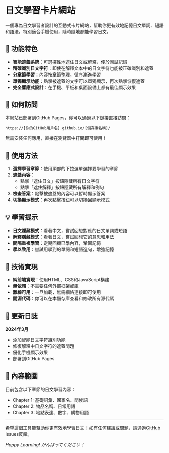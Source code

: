 # 日文學習卡片網站

一個專為日文學習者設計的互動式卡片網站，幫助你更有效地記憶日文單詞、短語和語法。特別適合手機使用，隨時隨地都能學習日文。

## 🌟 功能特色

- **智能遮蓋系統**：可選擇性地遮住日文或解釋，便於測試記憶
- **精確識別日文字符**：即使在解釋文本中的日文字符也能被正確識別和遮蓋
- **分章節學習**：內容按章節整理，循序漸進學習
- **單獨顯示功能**：點擊被遮蓋的文字可以單獨顯示，再次點擊恢復遮蓋
- **完全響應式設計**：在手機、平板和桌面設備上都有最佳顯示效果

## 📱 如何訪問

本網站已部署到GitHub Pages，你可以通過以下鏈接直接訪問：

```
https://[你的GitHub用戶名].github.io/[儲存庫名稱]/
```

無需安裝任何應用，直接在瀏覽器中打開即可使用！

## 🚀 使用方法

1. **選擇學習章節**：使用頂部的下拉選單選擇要學習的章節
2. **遮蓋內容**：
   - 點擊「遮住日文」按鈕隱藏所有日文字符
   - 點擊「遮住解釋」按鈕隱藏所有解釋和例句
3. **檢查答案**：點擊被遮蓋的內容可以暫時顯示答案
4. **切換顯示模式**：再次點擊按鈕可以切換回顯示模式

## 💡 學習提示

- **日文隱藏模式**：看著中文，嘗試回想對應的日文單詞或短語
- **解釋隱藏模式**：看著日文，嘗試回想它的意思和用法
- **間隔重複學習**：定期回顧已學內容，鞏固記憶
- **學以致用**：嘗試用學到的單詞和短語造句，增強記憶

## 🔧 技術實現

- **純前端實現**：使用HTML、CSS和JavaScript構建
- **無依賴**：不需要任何外部框架或庫
- **離線可用**：一旦加載，無需網絡連接即可使用
- **開源代碼**：你可以在本儲存庫查看和修改所有源代碼

## 🔄 更新日誌

**2024年3月**
- 添加智能日文字符識別功能
- 修復解釋中日文字符的遮蓋問題
- 優化手機顯示效果
- 部署到GitHub Pages

## 📝 內容範圍

目前包含以下章節的日文學習內容：
- Chapter 1: 基礎詞彙、國家名、問候語
- Chapter 2: 物品名稱、日常用語
- Chapter 3: 地點表達、數字、購物用語

---

希望這個工具能幫助你更有效地學習日文！如有任何建議或問題，請通過GitHub Issues反饋。

*Happy Learning! がんばってください！* 